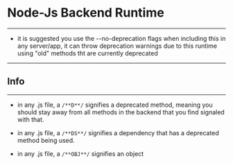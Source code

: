 # Node-Js Backend Runtime

---

- it is suggested you use the --no-deprecation flags when including this in any server/app, it can throw deprecation warnings due to this runtime using "old" methods tht are currently deprecated

---

## Info

---

- in any .js file, a `/**D**/` signifies a deprecated method, meaning you should stay away from all methods in the backend that you find signaled with that.

- in any .js file, a `/**DS**/` signifies a dependency that has a deprecated method being used.

- in any .js file, a `/**OBJ**/` signifies an object
